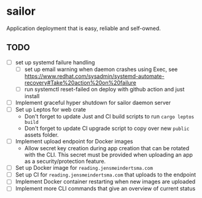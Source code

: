 # sailor

Application deployment that is easy, reliable and self-owned.

## TODO
- [ ] set up systemd failure handling
  - [ ] set up email warning when daemon crashes using Exec, see https://www.redhat.com/sysadmin/systemd-automate-recovery#Take%20action%20on%20failure
  - [ ] run systemctl reset-failed on deploy with github action and just install
- [ ] Implement graceful hyper shutdown for sailor daemon server
- [ ] Set up Leptos for web crate
    - Don't forget to update Just and CI build scripts to run `cargo leptos build`
    - Don't forget to update CI upgrade script to copy over new `public` assets folder.
- [ ] Implement upload endpoint for Docker images
    - Allow secret key creation during app creation that can be rotated with the CLI. This secret must be provided when uploading an app as a security/protection feature.
- [ ] Set up Docker image for `reading.jensmeindertsma.com`
- [ ] Set up CI for `reading.jensmeindertsma.com` that uploads to the endpoint
- [ ] Implement Docker container restarting when new images are uploaded
- [ ] Implement more CLI commands that give an overview of current status